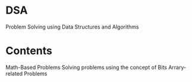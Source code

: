 # DSA
Problem Solving using Data Structures and Algorithms

# Contents
Math-Based Problems
Solving problems using the concept of Bits
Arrary-related Problems
